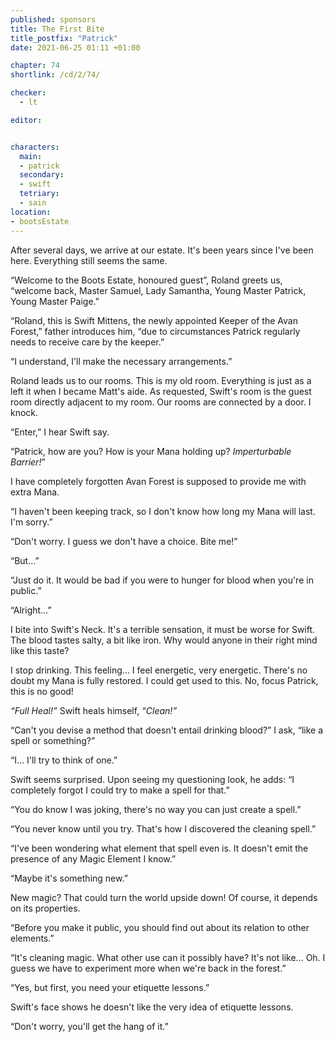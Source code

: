 ```yaml
---
published: sponsors
title: The First Bite
title_postfix: "Patrick"
date: 2021-06-25 01:11 +01:00

chapter: 74
shortlink: /cd/2/74/

checker:
  - lt

editor:


characters:
  main:
  - patrick
  secondary:
  - swift
  tetriary:
  - sain
location:
- bootsEstate
---
```

After several days, we arrive at our estate.
It's been years since I've been here.
Everything still seems the same.

“Welcome to the Boots Estate, honoured guest”, Roland greets us, “welcome back, Master Samuel, Lady Samantha, Young Master Patrick, Young Master Paige.”

“Roland, this is Swift Mittens, the newly appointed Keeper of the Avan Forest,” father introduces him, “due to circumstances Patrick regularly needs to receive care by the keeper.”

“I understand, I'll make the necessary arrangements.”

Roland leads us to our rooms.
This is my old room.
Everything is just as a left it when I became Matt's aide.
As requested, Swift's room is the guest room directly adjacent to my room.
Our rooms are connected by a door.
I knock.

“Enter,” I hear Swift say.

“Patrick, how are you?
How is your Mana holding up?
*Imperturbable Barrier!*”

I have completely forgotten Avan Forest is supposed to provide me with extra Mana.

“I haven't been keeping track, so I don't know how long my Mana will last.
I'm sorry.”

“Don't worry.
I guess we don't have a choice.
Bite me!”

“But…”

“Just do it.
It would be bad if you were to hunger for blood when you're in public.”

“Alright…”

I bite into Swift's Neck.
It's a terrible sensation, it must be worse for Swift.
The blood tastes salty, a bit like iron.
Why would anyone in their right mind like this taste?

I stop drinking.
This feeling… I feel energetic, very energetic.
There's no doubt my Mana is fully restored.
I could get used to this.
No, focus Patrick, this is no good!

*“Full Heal!”* Swift heals himself, *“Clean!”*

“Can't you devise a method that doesn't entail drinking blood?” I ask, “like a spell or something?”

“I… I'll try to think of one.”

Swift seems surprised.
Upon seeing my questioning look, he adds: “I completely forgot I could try to make a spell for that.”

“You do know I was joking, there's no way you can just create a spell.”

“You never know until you try.
That's how I discovered the cleaning spell.”

“I've been wondering what element that spell even is.
It doesn't emit the presence of any Magic Element I know.”

“Maybe it's something new.”

New magic?
That could turn the world upside down!
Of course, it depends on its properties.

“Before you make it public, you should find out about its relation to other elements.”

“It's cleaning magic.
What other use can it possibly have?
It's not like… Oh.
I guess we have to experiment more when we're back in the forest.”

“Yes, but first, you need your etiquette lessons.”

Swift's face shows he doesn't like the very idea of etiquette lessons.

“Don't worry, you'll get the hang of it.”
